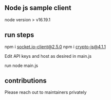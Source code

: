 ## Node js sample client
node version > v16.19.1

## run steps 

npm i socket.io-client@2.5.0 
npm i crypto-js@4.1.1 

Edit API keys and host as desired in main.js

run node main.js


## contributions
Please reach out to maintainers privately


